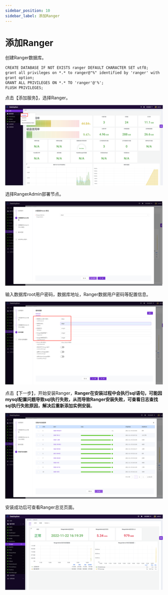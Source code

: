```yaml
---
sidebar_position: 10
sidebar_label: 添加Ranger
---
```


# 添加Ranger

创建Ranger数据库。

```
CREATE DATABASE IF NOT EXISTS ranger DEFAULT CHARACTER SET utf8;
grant all privileges on *.* to ranger@"%" identified by 'ranger' with grant option;
GRANT ALL PRIVILEGES ON *.* TO 'ranger'@'%';
FLUSH PRIVILEGES;
```

点击【添加服务】，选择Ranger。

![image-20221106215738313](../img/image-20221106215738313.png)

选择RangerAdmin部署节点。

![image-20221119155422545](../img/image-20221119155422545.png)

输入数据库root用户密码，数据库地址，Ranger数据用户密码等配置信息。

![image-20221119155539287](../img/image-20221119155539287.png)

点击【下一步】，开始安装Ranger，**Ranger在安装过程中会执行sql语句，可能因mysql配置问题导致sql执行失败，从而导致Ranger安装失败，可查看日志查找sql执行失败原因，解决后重新添加实例安装**。

![image-20221119155902639](../img/image-20221119155902639.png)

安装成功后可查看Ranger总览页面。

![image-20221122162748841](../img/image-20221122162748841.png)

